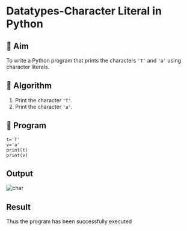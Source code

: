 # Datatypes-Character Literal in Python

## 🎯 Aim
To write a Python program that prints the characters `'T'` and `'a'` using character literals.

## 🧠 Algorithm
1. Print the character `'T'`.
2. Print the character `'a'`.

## 🧾 Program
```
t='T'
v='a'
print(t)
print(v)
```
## Output
![char](https://github.com/user-attachments/assets/50defecf-688f-4968-945a-0741a5e00938)

## Result
Thus the program has been successfully executed
